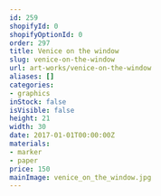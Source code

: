```yaml
---
id: 259
shopifyId: 0
shopifyOptionId: 0
order: 297
title: Venice on the window
slug: venice-on-the-window
url: art-works/venice-on-the-window
aliases: []
categories:
- graphics
inStock: false
isVisible: false
height: 21
width: 30
date: 2017-01-01T00:00:00Z
materials:
- marker
- paper
price: 150
mainImage: venice_on_the_window.jpg
---
```

